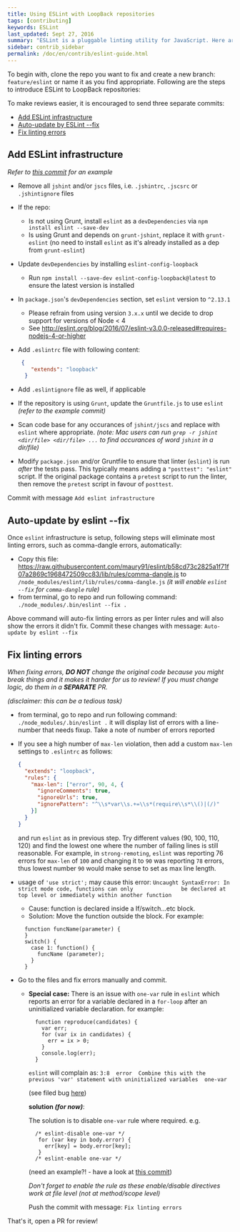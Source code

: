 ```yaml
---
title: Using ESLint with LoopBack repositories
tags: [contributing]
keywords: ESLint
last_updated: Sept 27, 2016
summary: "ESLint is a pluggable linting utility for JavaScript. Here are the guidelines for using it with LoopBack. "
sidebar: contrib_sidebar
permalink: /doc/en/contrib/eslint-guide.html
---
```


To begin with, clone the repo you want to fix and create a new branch: `feature/eslint` or name it as you find appropriate.
Following are the steps to introduce ESLint to LoopBack repositories:

To make reviews easier, it is encouraged to send three separate commits:

- [Add ESLint infrastructure](#add-eslint-infrastructure)
- [Auto-update by ESLint --fix](#auto-update-by-eslint---fix)
- [Fix linting errors](#fix-linting-errors)

## Add ESLint infrastructure

*Refer to [this commit](https://github.com/strongloop/strong-remoting/pull/288/commits/17b3bc3e7c17d1595dab1422c1052f8d90d2c27f) for an example*

- Remove all `jshint` and/or `jscs` files, i.e. `.jshintrc`, `.jscsrc` or `.jshintignore` files
- If the repo:
  - Is not using Grunt, install `eslint` as a `devDependencies` via `npm install eslint --save-dev`
  - Is using Grunt and depends on `grunt-jshint`, replace it with `grunt-eslint` (no need to install `eslint` as it's already installed as a dep from `grunt-eslint`)
- Update `devDependencies` by installing `eslint-config-loopback`
  - Run `npm install --save-dev eslint-config-loopback@latest` to ensure the latest version is installed
- In `package.json`'s `devDependencies` section, set `eslint` version to `^2.13.1`
  - Please refrain from using version `3.x.x` until we decide to drop support for versions of Node < 4
  - See http://eslint.org/blog/2016/07/eslint-v3.0.0-released#requires-nodejs-4-or-higher

- Add `.eslintrc` file with following content:

  ```json
   {
      "extends": "loopback"
    }
  ```

- Add `.eslintignore` file as well, if applicable
- If the repository is using `Grunt`, update the `Gruntfile.js` to use `eslint` _(refer to the  example commit)_
- Scan code base for any occurances of `jshint/jscs` and replace with `eslint` where appropriate. _(note: Mac users can run `grep -r jshint <dir/file> <dir/file> ...` to find occurances of word `jshint` in a dir/file)_
- Modify `package.json` and/or Gruntfile to ensure that linter (`eslint`) is run *after* the tests pass. This typically means adding a `"posttest": "eslint"` script. If the original package contains a `pretest` script to run the linter, then remove the `pretest` script in favour of `posttest`.

Commit with message `Add eslint infrastructure`

## Auto-update by eslint --fix

Once `eslint` infrastructure is setup, following steps will eliminate most linting errors, such as comma-dangle errors, automatically:

- Copy this file: https://raw.githubusercontent.com/maury91/eslint/b58cd73c2825a1f71f07a2869c1968472509cc83/lib/rules/comma-dangle.js to `/node_modules/eslint/lib/rules/comma-dangle.js` _(it will enable `eslint --fix` for `comma-dangle` rule)_
- from terminal, go to repo and run following command:
  `./node_modules/.bin/eslint --fix .`

Above command will auto-fix linting errors as per linter rules and will also show the errors it didn't fix.
Commit these changes with message: `Auto-update by eslint --fix`

## Fix linting errors

_When fixing errors, **DO NOT** change the original code because you might break things and it makes it harder for us to review! If you must change logic, do them in a **SEPARATE** PR._

_(disclaimer: this can be a tedious task)_

- from terminal, go to repo and run following command:
  `./node_modules/.bin/eslint .`
  it will display list of errors with a line-number that needs fixup. Take a note of number of errors reported

- If you see a high number of `max-len` violation, then add a custom `max-len` settings to `.eslintrc` as follows:
    ```json
    {
      "extends": "loopback",
      "rules": {
        "max-len": ["error", 90, 4, {
          "ignoreComments": true,
          "ignoreUrls": true,
          "ignorePattern": "^\\s*var\\s.+=\\s*(require\\s*\\()|(/)"
        }]
      }
    }
    ```
  and run `eslint` as in previous step.
  Try different values (90, 100, 110, 120) and find the lowest one where the number of failing lines is still reasonable.
  For example, in `strong-remoting`, `eslint` was reporting 76 errors for `max-len` of `100` and changing it to `90` was reporting `78` errors, thus lowest number `90` would make sense to set as max line length.
- usage of `'use strict';` may cause this error: `Uncaught SyntaxError: In strict mode code, functions can only               be declared at top level or immediately within another function`
  - Cause: function is declared inside a If/switch...etc block.
  - Solution: Move the function outside the block. For example:
  ```
    function funcName(parameter) {    
    }
    switch() {
      case 1: function() {
        funcName (parameter);
      }
    }
  ```
- Go to the files and fix errors manually and commit.
  - **Special case:**
    There is an issue with `one-var` rule in `eslint` which reports an error for a variable declared in a `for-loop` after an uninitialized variable declaration. for example:
      ```
        function reproduce(candidates) {
          var err;
          for (var ix in candidates) {
            err = ix > 0;
          }
          console.log(err);
        }
      ```
      `eslint` will complain as:
       `3:8  error  Combine this with the previous 'var' statement with uninitialized variables  one-var`

    (see filed bug [here](https://github.com/eslint/eslint/issues/5744))

    **solution _(for now)_**:

    The solution is to disable `one-var` rule where required.
    e.g.
       ```
         /* eslint-disable one-var */
          for (var key in body.error) {
            err[key] = body.error[key];
          }
         /* eslint-enable one-var */
      ```
      (need an example?! - have a look at [this commit](https://github.com/strongloop/strong-remoting/pull/288/commits/5ede708a0017cb87ae9fbe20da682a1f372c5044))

     _Don't forget to enable the rule as these enable/disable directives work at file level (not at method/scope level)_

    Push the commit with message: `Fix linting errors`

That's it, open a PR for review!
